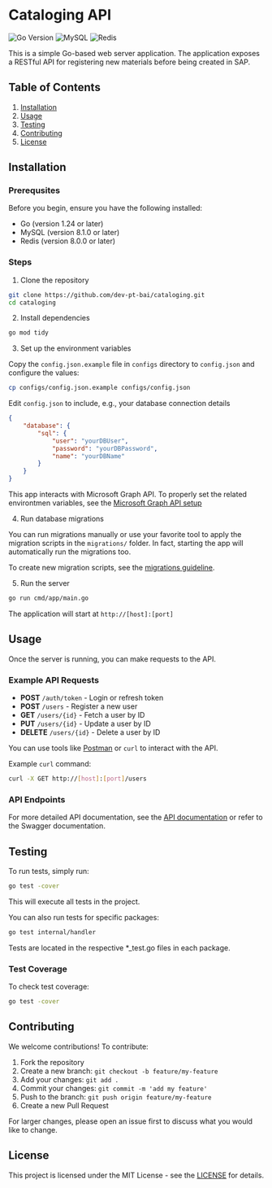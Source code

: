 # Cataloging API

![Go Version](https://img.shields.io/badge/go-1.24-blue)
![MySQL](https://img.shields.io/badge/mysql-4479A1?style=flat&logo=mysql&logoColor=white)
![Redis](https://img.shields.io/badge/Redis-%23DD0031.svg?logo=redis&logoColor=white)

This is a simple Go-based web server application. The application exposes a RESTful API for registering new materials before being created in SAP.

## Table of Contents
1. [Installation](#installation)
2. [Usage](#usage)
3. [Testing](#testing)
4. [Contributing](#contributing)
5. [License](#License)

## Installation

### Prerequsites

Before you begin, ensure you have the following installed:

- Go (version 1.24 or later)
- MySQL (version 8.1.0 or later)
- Redis (version 8.0.0 or later)

### Steps

1. Clone the repository

```bash
git clone https://github.com/dev-pt-bai/cataloging.git
cd cataloging
```

2. Install dependencies

```bash
go mod tidy
```

3. Set up the environment variables

Copy the `config.json.example` file in `configs` directory to `config.json` and configure the values:

```bash
cp configs/config.json.example configs/config.json
```

Edit `config.json` to include, e.g., your database connection details

```json
{
    "database": {
        "sql": {
            "user": "yourDBUser",
            "password": "yourDBPassword",
            "name": "yourDBName"
        }
    }
}
```

This app interacts with Microsoft Graph API. To properly set the related environtmen variables, see the [Microsoft Graph API setup](docs/MSGRAPHAPI.md)

4. Run database migrations

You can run migrations manually or use your favorite tool to apply the migration scripts in the `migrations/` folder. In fact, starting the app will automatically run the migrations too.

To create new migration scripts, see the [migrations guideline](docs/MIGRATIONS.md).

5. Run the server

```bash
go run cmd/app/main.go
```

The application will start at `http://[host]:[port]`

## Usage

Once the server is running, you can make requests to the API.

### Example API Requests

- **POST** `/auth/token` - Login or refresh token
- **POST** `/users` - Register a new user
- **GET** `/users/{id}` - Fetch a user by ID
- **PUT** `/users/{id}` - Update a user by ID
- **DELETE** `/users/{id}` - Delete a user by ID

You can use tools like [Postman](https://www.postman.com/) or `curl` to interact with the API.

Example `curl` command:
```bash
curl -X GET http://[host]:[port]/users
```

### API Endpoints

For more detailed API documentation, see the [API documentation](docs/API.md) or refer to the Swagger documentation.

## Testing

To run tests, simply run:
```bash
go test -cover
```

This will execute all tests in the project.

You can also run tests for specific packages:
```bash
go test internal/handler
```

Tests are located in the respective *_test.go files in each package.

### Test Coverage

To check test coverage:
```bash
go test -cover
```

## Contributing

We welcome contributions! To contribute:

1. Fork the repository
2. Create a new branch: `git checkout -b feature/my-feature`
3. Add your changes: `git add .`
4. Commit your changes: `git commit -m 'add my feature'`
5. Push to the branch: `git push origin feature/my-feature`
6. Create a new Pull Request

For larger changes, please open an issue first to discuss what you would like to change.

## License

This project is licensed under the MIT License - see the [LICENSE](LICENSE) for details.
